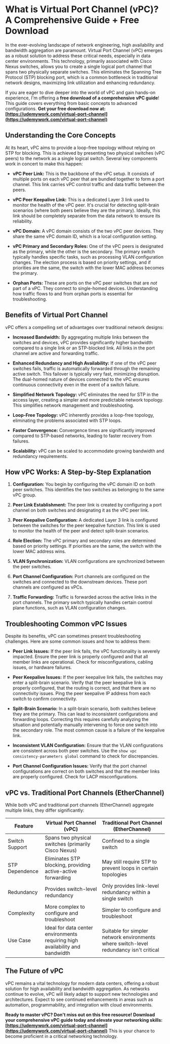# What is Virtual Port Channel (vPC)? A Comprehensive Guide + Free Download

In the ever-evolving landscape of network engineering, high availability and bandwidth aggregation are paramount. Virtual Port Channel (vPC) emerges as a robust solution to address these critical needs, especially in data center environments. This technology, primarily associated with Cisco Nexus switches, allows you to create a single logical port channel that spans two physically separate switches. This eliminates the Spanning Tree Protocol (STP) blocking port, which is a common bottleneck in traditional network designs, maximizing link utilization and enhancing redundancy.

If you are eager to dive deeper into the world of vPC and gain hands-on experience, I'm offering a **free download of a comprehensive vPC guide**! This guide covers everything from basic concepts to advanced configurations. **Get your free download now at: [https://udemywork.com/virtual-port-channel](https://udemywork.com/virtual-port-channel)**

## Understanding the Core Concepts

At its heart, vPC aims to provide a loop-free topology without relying on STP for blocking. This is achieved by presenting two physical switches (vPC peers) to the network as a single logical switch. Several key components work in concert to make this happen:

*   **vPC Peer Link:** This is the backbone of the vPC setup. It consists of multiple ports on each vPC peer that are bundled together to form a port channel. This link carries vPC control traffic and data traffic between the peers.

*   **vPC Peer Keepalive Link:**  This is a dedicated Layer 3 link used to monitor the health of the vPC peer. It's crucial for detecting split-brain scenarios (where both peers believe they are the primary).  Ideally, this link should be completely separate from the data network to ensure its reliability.

*   **vPC Domain:**  A vPC domain consists of the two vPC peer devices.  They share the same vPC domain ID, which is a local configuration setting.

*   **vPC Primary and Secondary Roles:** One of the vPC peers is designated as the primary, while the other is the secondary. The primary switch typically handles specific tasks, such as processing VLAN configuration changes.  The election process is based on priority settings, and if priorities are the same, the switch with the lower MAC address becomes the primary.

*   **Orphan Ports:**  These are ports on the vPC peer switches that are *not* part of a vPC.  They connect to single-homed devices.  Understanding how traffic flows to and from orphan ports is essential for troubleshooting.

## Benefits of Virtual Port Channel

vPC offers a compelling set of advantages over traditional network designs:

*   **Increased Bandwidth:** By aggregating multiple links between the switches and devices, vPC provides significantly higher bandwidth compared to a single link or an STP-blocked link. All links in the port channel are active and forwarding traffic.

*   **Enhanced Redundancy and High Availability:** If one of the vPC peer switches fails, traffic is automatically forwarded through the remaining active switch. This failover is typically very fast, minimizing disruption. The dual-homed nature of devices connected to the vPC ensures continuous connectivity even in the event of a switch failure.

*   **Simplified Network Topology:** vPC eliminates the need for STP in the access layer, creating a simpler and more predictable network topology.  This simplifies network management and troubleshooting.

*   **Loop-Free Topology:** vPC inherently provides a loop-free topology, eliminating the problems associated with STP loops.

*   **Faster Convergence:** Convergence times are significantly improved compared to STP-based networks, leading to faster recovery from failures.

*   **Scalability:** vPC can be scaled to accommodate growing bandwidth and redundancy requirements.

## How vPC Works: A Step-by-Step Explanation

1.  **Configuration:** You begin by configuring the vPC domain ID on both peer switches. This identifies the two switches as belonging to the same vPC group.

2.  **Peer Link Establishment:** The peer link is created by configuring a port channel on both switches and designating it as the vPC peer link.

3.  **Peer Keepalive Configuration:** A dedicated Layer 3 link is configured between the switches for the peer keepalive function. This link is used to monitor the health of the peer and detect split-brain scenarios.

4.  **Role Election:** The vPC primary and secondary roles are determined based on priority settings. If priorities are the same, the switch with the lower MAC address wins.

5.  **VLAN Synchronization:** VLAN configurations are synchronized between the peer switches.

6.  **Port Channel Configuration:** Port channels are configured on the switches and connected to the downstream devices. These port channels are configured as vPCs.

7.  **Traffic Forwarding:** Traffic is forwarded across the active links in the port channels. The primary switch typically handles certain control plane functions, such as VLAN configuration changes.

## Troubleshooting Common vPC Issues

Despite its benefits, vPC can sometimes present troubleshooting challenges. Here are some common issues and how to address them:

*   **Peer Link Issues:** If the peer link fails, the vPC functionality is severely impacted. Ensure the peer link is properly configured and that all member links are operational. Check for misconfigurations, cabling issues, or hardware failures.

*   **Peer Keepalive Issues:** If the peer keepalive link fails, the switches may enter a split-brain scenario. Verify that the peer keepalive link is properly configured, that the routing is correct, and that there are no connectivity issues. Ping the peer keepalive IP address from each switch to confirm connectivity.

*   **Split-Brain Scenario:** In a split-brain scenario, both switches believe they are the primary. This can lead to inconsistent configurations and forwarding loops.  Correcting this requires carefully analyzing the situation and potentially manually intervening to force one switch into the secondary role.  The most common cause is a failure of the keepalive link.

*   **Inconsistent VLAN Configuration:** Ensure that the VLAN configurations are consistent across both peer switches. Use the `show vpc consistency-parameters global` command to check for discrepancies.

*   **Port Channel Configuration Issues:** Verify that the port channel configurations are correct on both switches and that the member links are properly configured. Check for LACP misconfigurations.

## vPC vs. Traditional Port Channels (EtherChannel)

While both vPC and traditional port channels (EtherChannel) aggregate multiple links, they differ significantly:

| Feature         | Virtual Port Channel (vPC)                                       | Traditional Port Channel (EtherChannel)                                     |
| --------------- | -------------------------------------------------------------- | -------------------------------------------------------------------------- |
| Switch Support  | Spans two physical switches (primarily Cisco Nexus)             | Confined to a single switch                                                  |
| STP Dependence  | Eliminates STP blocking, providing active-active forwarding       | May still require STP to prevent loops in certain topologies               |
| Redundancy       | Provides switch-level redundancy                                 | Only provides link-level redundancy within a single switch                     |
| Complexity      | More complex to configure and troubleshoot                       | Simpler to configure and troubleshoot                                         |
| Use Case        | Ideal for data center environments requiring high availability and bandwidth | Suitable for simpler network environments where switch-level redundancy isn't critical |

## The Future of vPC

vPC remains a vital technology for modern data centers, offering a robust solution for high availability and bandwidth aggregation. As networks continue to evolve, vPC will likely adapt to support new technologies and architectures. Expect to see continued enhancements in areas such as automation, programmability, and integration with cloud environments.

**Ready to master vPC? Don't miss out on this free resource! Download your comprehensive vPC guide today and elevate your networking skills: [https://udemywork.com/virtual-port-channel](https://udemywork.com/virtual-port-channel)** This is your chance to become proficient in a critical networking technology.
